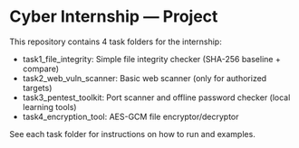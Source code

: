 # Cyber Internship — Project

This repository contains 4 task folders for the internship:
- task1_file_integrity: Simple file integrity checker (SHA-256 baseline + compare)
- task2_web_vuln_scanner: Basic web scanner (only for authorized targets)
- task3_pentest_toolkit: Port scanner and offline password checker (local learning tools)
- task4_encryption_tool: AES-GCM file encryptor/decryptor

See each task folder for instructions on how to run and examples.
